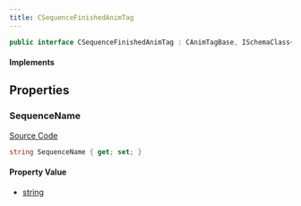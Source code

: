 ```yaml
---
title: CSequenceFinishedAnimTag
---
```


```csharp
public interface CSequenceFinishedAnimTag : CAnimTagBase, ISchemaClass<CAnimTagBase>, ISchemaClass<CSequenceFinishedAnimTag>, ISchemaField, ISchemaClass, INativeHandle
```

#### Implements

## Properties

### SequenceName

[Source Code](https://github.com/swiftly-solution/swiftlys2/blob/beta/managed/src/SwiftlyS2.Generated/Schemas/Interfaces/CSequenceFinishedAnimTag.cs#L16)

```csharp
string SequenceName { get; set; }
```

#### Property Value

- [string](https://learn.microsoft.com/dotnet/api/system.string)

